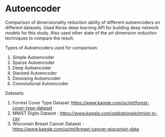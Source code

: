 # Autoencoder
Comparison of  dimensionality reduction ability of different autoencoders on different datasets. Used Keras deep learning API for building deep network models for this study. Also used other state of the art dimension reduction techniques to compare the result.

Types of Autoencoders used for comparison:
1. Simple Autoencoder
2. Sparse Autoencoder
3. Deep Autoencoder
4. Stacked Autoencoder
5. Denoising Autoencoder
6. Convolutional Autoencoder

Datasets: 
1. Forrest Cover Type Dataset: https://www.kaggle.com/uciml/forest-cover-type-dataset
2. MNIST Digits Dataset : https://www.kaggle.com/oddrationale/mnist-in-csv
3. Wisconsin Breast Cancer Dataset : https://www.kaggle.com/uciml/breast-cancer-wisconsin-data
